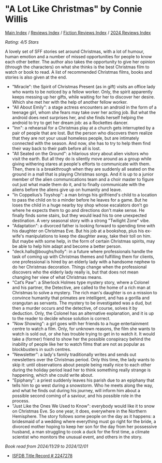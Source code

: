 # "A Lot Like Christmas" by Connie Willis

[Main Index](../../../README.md) / [Reviews Index](../../README.md) / [Fiction Reviews Index](../README.md) / [2024 Reviews Index](README.md)

*Rating: 4/5 Stars*

A lovely set of SFF stories set around Christmas, with a lot of humour, human emotion and a number of missed opportunities for people to know each other better. The author also takes the opportunity to give her opinion (through the characters) on what she thinks is the best Christmas film to watch or book to read. A list of recommended Christmas films, books and stories is also given at the end.

- "Miracle": the Spirit of Christmas Present (as in gift) visits an office lady who wants to be noticed by a fellow worker. Only, the spirit apparently keeps messing up her gifts, while waiting for her to discover her desire. Which she met her with the help of another fellow worker.
- "All About Emily": a stage actress encounters an android in the form of a teenage girl, whom she fears may take over her acting job. But what the android does next surprises her, and she finds herself helping the android to try to get her dream job: as a Rockettes dancer.
- "Inn": a rehearsal for a Christmas play at a church gets interrupted by a pair of people that are lost. But the person who discovers them realize that they are not your usual homeless people, but are intimately connected with the season. And now, she has to try to help them find their way back to their path before all is lost.
- "All Seated on the Ground": a hilarious story about alien visitors who visit the earth. But all they do is silently move around as a group while giving withering stares at people's efforts to communicate with them. Then, there is a breakthrough when they are suddenly all seated on the ground in a mall that is playing Christmas songs. And it is up to a junior member of the alien communications team and a choir master to figure out just what made them do it, and to finally communicate with the aliens before the aliens give up on humanity and leave.
- "In Coppelius’s Toyshop": a man brings his girlfriend's child to a location to pass the child on to a minder before he leaves for a game. But he loses the child in a huge nearby toy shop whose escalators don't go where he expects them to go and directions don't make sense. He finally finds some stairs, but they would lead his to one unexpected destination. A very seasonal story with a strong "Twilight Zone" vibe.
- "Adaptation": a divorced father is looking forward to spending time with his daughter on Christmas Eve. But his job at a bookshop, plus his ex-wife's manipulations to keep the daughter away, take their toll on him. But maybe with some help, in the form of certain Christmas spirits, may be able to help him adapt and become a better person.
- "deck.halls@boughs/holly": in a future where professionals handle the task of coming up with Christmas themes and fulfilling them for clients, one professional is hired by an elderly lady with a handsome nephew to do her Christmas decoration. Things change when the professional discovers who the elderly lady really is, but that does not mean changing her view of what Christmas means.
- "Cat’s Paw": a Sherlock Holmes type mystery story, where a Colonel and his partner, the Detective, are called to the home of a rich man at Christmas to solve a mystery. The rich man's daughter is on a mission to convince humanity that primates are intelligent, and has a gorilla and orangutan as servants. The mystery to be investigated was a dud, but then a murder occurs and the detective, of course, solves it by deduction. Only, the Colonel has an alternative explanation, and it is up to the reader to decide whose solution is correct.
- "Now Showing": a girl goes with her friends to a huge entertainment centre to watch a film. Only, for unknown reasons, the film she wants to watch is sold out, or she has trouble trying to get in to watch it. It would take a (former) friend to show her the possible conspiracy behind the inability of people like her to watch films that are not as popular as blockbusters in such centres.
- "Newsletter": a lady's family traditionally writes and sends out newsletters over the Christmas period. Only this time, the lady wants to skip it: until observations about people being really nice to each other during the holiday period lead her to think something really strange is happening, which she could write about.
- "Epiphany": a priest suddenly leaves his parish due to an epiphany that tells him to go west during a snowstorm. Who he meets along the way, and what he finds out during his journey, will inform him about a possible second coming of a saviour, and his possible role in the process.
- "Just Like the Ones We Used to Know": everybody would like it to snow on Christmas Eve. So one year, it does, everywhere in the Northern Hemisphere. The story follows some people on the day as it happens: a bridesmaid of a wedding where everything must go right for the bride, a divorced mother hoping to keep her son for the day from her possessive husband, a man struggling to cook a duck for the first time, a climate scientist who monitors the unusual event, and others in the story.

*Book read from 2024/11/29 to 2024/12/01*

- [ISFDB Title Record # 2247278](https://www.isfdb.org/cgi-bin/title.cgi?2247278)
